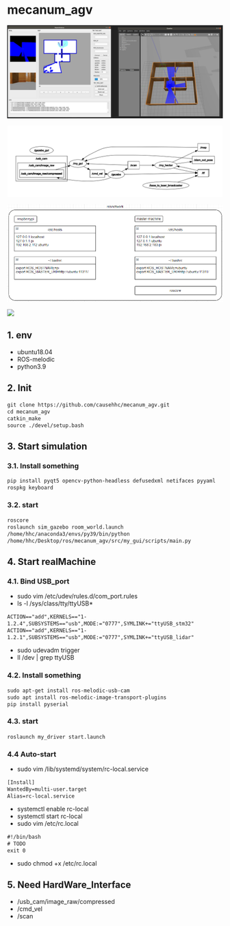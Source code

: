 # mecanum_agv
![](./picture/soft.png)

![](./picture/rqt_graph.png)

![](./picture/localnetwork.png)

![](./picture/hard.png)
## 1. env
- ubuntu18.04
- ROS-melodic
- python3.9
## 2. Init
```
git clone https://github.com/causehhc/mecanum_agv.git
cd mecanum_agv
catkin_make
source ./devel/setup.bash
```
## 3. Start simulation
### 3.1. Install something
```
pip install pyqt5 opencv-python-headless defusedxml netifaces pyyaml rospkg keyboard
```
### 3.2. start
```
roscore
roslaunch sim_gazebo room_world.launch
/home/hhc/anaconda3/envs/py39/bin/python /home/hhc/Desktop/ros/mecanum_agv/src/my_gui/scripts/main.py
```
## 4. Start realMachine
### 4.1. Bind USB_port
- sudo vim /etc/udev/rules.d/com_port.rules
- ls -l /sys/class/tty/ttyUSB*
```
ACTION=="add",KERNELS=="1-1.2.4",SUBSYSTEMS=="usb",MODE:="0777",SYMLINK+="ttyUSB_stm32"
ACTION=="add",KERNELS=="1-1.2.1",SUBSYSTEMS=="usb",MODE:="0777",SYMLINK+="ttyUSB_lidar"
```
- sudo udevadm trigger
- ll /dev | grep ttyUSB
### 4.2. Install something
```
sudo apt-get install ros-melodic-usb-cam
sudo apt install ros-melodic-image-transport-plugins
pip install pyserial
```
### 4.3. start
`roslaunch my_driver start.launch`
### 4.4 Auto-start
- sudo vim /lib/systemd/system/rc-local.service
```
[Install]
WantedBy=multi-user.target
Alias=rc-local.service
```
- systemctl enable rc-local
- systemctl start rc-local
- sudo vim /etc/rc.local
```
#!/bin/bash
# TODO
exit 0
```
- sudo chmod +x /etc/rc.local
## 5. Need HardWare_Interface
- /usb_cam/image_raw/compressed
- /cmd_vel
- /scan